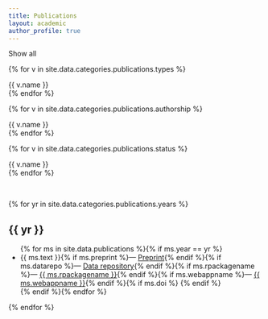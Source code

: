 ```yaml
---
title: Publications
layout: academic
author_profile: true
---
```


<!-- selectors -->
<aside class="sidebar__control sticky">
  <p><div class="btn btn--selected select-all">Show all</div></p>
  <p>{% for v in site.data.categories.publications.types %}<div class="btn btn--unselected select-type-{{ v.id }}">{{ v.name }}</div>{% endfor %}</p>
  <p>{% for v in site.data.categories.publications.authorship %}<div class="btn btn--unselected select-type-{{ v.id }}">{{ v.name }}</div>{% endfor %}</p>
  <p>{% for v in site.data.categories.publications.status %}<div class="btn btn--unselected select-type-{{ v.id }}">{{ v.name }}</div>{% endfor %}</p>
</aside>

<!-- slider for years -->

<script src="https://cdnjs.cloudflare.com/ajax/libs/noUiSlider/12.0.0/nouislider.min.js"></script>
<link rel="stylesheet" href="https://cdnjs.cloudflare.com/ajax/libs/noUiSlider/12.0.0/nouislider.min.css"/>
<br>
<div id="slider" style="width:300px;"></div>
<script>
var slider = document.getElementById('slider');
noUiSlider.create(slider, {
    start: [2016, 2021],
    step: 1,
    tooltips: [wNumb({decimals: 0}), wNumb({decimals: 0})],
    connect: true,
    range: {
        'min': [2016],
        'max': [2021]
    }
});
</script>

<!-- listing -->
{% for yr in site.data.categories.publications.years %}
<h2 id="year-{{ yr }}">{{ yr }}</h2>
<ul>
{% for ms in site.data.publications %}{% if ms.year == yr %}
  <li class="publ-type-{{ ms.type }} publ-auth-{{ ms.authorship }} publ-status-{{ ms.status }}">
    {{ ms.text }}{% if ms.preprint %}&mdash; <a href="{{ ms.preprint }}">Preprint</a>{% endif %}{% if ms.datarepo %}&mdash; <a href="{{ ms.datarepo }}">Data repository</a>{% endif %}{% if ms.rpackagename %}&mdash; <a href="{{ ms.rpackagelink }}">{{ ms.rpackagename }}</a>{% endif %}{% if ms.webappname %}&mdash; <a href="{{ ms.webapplink }}">{{ ms.webappname }}</a>{% endif %}{% if ms.doi %} <div data-badge-popover="bottom" style="display: inline-block;" data-badge-type="4" data-doi="{{ ms.doi }}" data-hide-no-mentions="true" class="altmetric-embed"></div>{% endif %}
    </li>
{% endif %}{% endfor %}
</ul>
{% endfor %}
<script type='text/javascript' src='https://d1bxh8uas1mnw7.cloudfront.net/assets/embed.js'></script>
